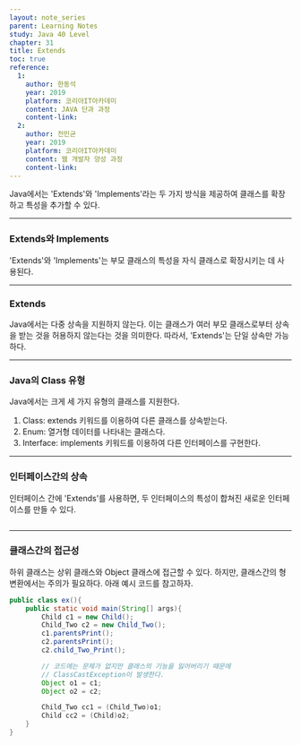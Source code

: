 ```yaml
---
layout: note_series
parent: Learning Notes
study: Java 40 Level
chapter: 31
title: Extends
toc: true
reference:
  1:
    author: 한동석
    year: 2019
    platform: 코리아IT아카데미
    content: JAVA 단과 과정
    content-link:
  2:
    author: 전민균
    year: 2019
    platform: 코리아IT아카데미
    content: 웹 개발자 양성 과정
    content-link: 
---
```



Java에서는 'Extends'와 'Implements'라는 두 가지 방식을 제공하여 클래스를 확장하고 특성을 추가할 수 있다.

---

### Extends와 Implements

'Extends'와 'Implements'는 부모 클래스의 특성을 자식 클래스로 확장시키는 데 사용된다.

---

### Extends

Java에서는 다중 상속을 지원하지 않는다. 이는 클래스가 여러 부모 클래스로부터 상속을 받는 것을 허용하지 않는다는 것을 의미한다. 따라서, 'Extends'는 단일 상속만 가능하다.

---

### Java의 Class 유형

Java에서는 크게 세 가지 유형의 클래스를 지원한다.

1. Class: extends 키워드를 이용하여 다른 클래스를 상속받는다.
2. Enum: 열거형 데이터를 나타내는 클래스다.
3. Interface: implements 키워드를 이용하여 다른 인터페이스를 구현한다.

---

### 인터페이스간의 상속

인터페이스 간에 'Extends'를 사용하면, 두 인터페이스의 특성이 합쳐진 새로운 인터페이스를 만들 수 있다.

<img class="cdn-img" id="java-40-level-Extends.png">

---

### 클래스간의 접근성

하위 클래스는 상위 클래스와 Object 클래스에 접근할 수 있다. 하지만, 클래스간의 형변환에서는 주의가 필요하다. 아래 예시 코드를 참고하자.

```java
public class ex(){
    public static void main(String[] args){
        Child c1 = new Child();
        Child_Two c2 = new Child_Two();
        c1.parentsPrint();
        c2.parentsPrint();
        c2.child_Two_Print();

        // 코드에는 문제가 없지만 클래스의 기능을 잃어버리기 때문에
        // ClassCastException이 발생한다.
        Object o1 = c1;
        Object o2 = c2;

        Child_Two cc1 = (Child_Two)o1;
        Child cc2 = (Child)o2;
    }
}
```